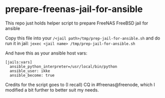 # prepare-freenas-jail-for-ansible
This repo just holds helper script to prepare FreeNAS FreeBSD jail for ansible

Copy this file into your ```/<jail path>/tmp/prep-jail-for-ansible.sh```
and do run it in jail:
  ```jexec <jail name> /tmp/prep-jail-for-ansible.sh```
  
And have this as your ansible host vars:
```
[jails:vars]
  ansible_python_interpreter=/usr/local/bin/python
  ansible_user: ikke
  ansible_become: true
```

Credits for the script goes to (I recall) CQ in #freenas@freenode, which I modified a bit further to better suit my needs.
